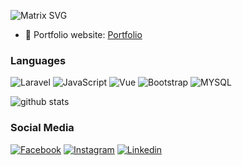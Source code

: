 <!-- [![](https://media.giphy.com/media/iIqmM5tTjmpOB9mpbn/giphy.gif)If you want the template for my gif, email me! -->
![Matrix SVG](https://raw.githubusercontent.com/rodrigograca31/rodrigograca31/master/matrix.svg)

- 🎯 Portfolio website: [Portfolio](https://portofolio-galihrf.herokuapp.com/)
### Languages
![Laravel](https://img.shields.io/badge/-Laravel-000?&logo=Laravel)
![JavaScript](https://img.shields.io/badge/-JavaScript-000?&logo=JavaScript)
![Vue](https://img.shields.io/badge/-Vue.js-000?&logo=Vue.js)
![Bootstrap](https://img.shields.io/badge/-Bootstrap-000?&logo=Bootstrap)
![MYSQL](https://img.shields.io/badge/-MYSQL-000?&logo=MySQL)

![github stats](https://github-readme-stats.vercel.app/api?username=madmouse17&show_icons=true&title_color=fff&icon_color=79ff97&text_color=9f9f9f&bg_color=151515)

### Social Media
<a href="https://www.facebook.com/galih.sendeirly" target="_blank">![Facebook](https://img.shields.io/badge/-Facebook-000?&logo=Facebook)</a>
<a href="https://www.instagram.com/galihrf" target="_blank">![Instagram](https://img.shields.io/badge/-Instagram-000?&logo=Instagram)</a>
<a href="https://www.linkedin.com/in/galih-rf-b75a481b0/" target="_blank">![Linkedin](https://img.shields.io/badge/-Linkedin-000?&logo=Linkedin)</a>
